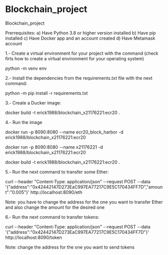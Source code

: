 # Blockchain_project
 Blockchain_project
 
 Prerrequisites:
 a) Have Python 3.8 or higher version installed
 b) Have pip installed 
 c) Have Docker app and an account created
 d) Have Metamask account
 
 1.- Create a virtual environment for your project with the command (check firts how to create a virtual environment for your operating system)
 
 python -m venv env 
 
 2.- Install the dependencies from the requirements.txt file with the next command:
 
 python -m pip install -r requirements.txt
 
3.- Create a Ducker image:

docker build -t erick1988/blockchain_x21176221:ecr20 . 

4.- Run the image

docker run -p 8090:8080 --name ecr20_block_harbor -d erick1988/blockchain_x21176221:ecr20

docker run -p 8090:8080 --name x21176221 -d erick1988/blockchain_x21176221:ecr20

docker build -t erick1988/blockchain_x21176221:ecr20 .
 
 
 5.- Run the next command to transfer some Ether:
 
 curl --header "Content-Type: application/json" --request POST --data '{"address":"0x42442147D273EaC997EA77217C9E5C170434FF7D","amount":"0.005"}' http://localhost:8090/eth
 
 Note: you have to change the address for the one you want to transfer Ether and also change the amount for the desired one
 
 6.- Run the next command to transfer tokens:

curl --header "Content-Type: application/json" --request POST --data '{"address":"0x42442147D273EaC997EA77217C9E5C170434FF7D"}' http://localhost:8090/token

Note: change the address for the one you want to send tokens
